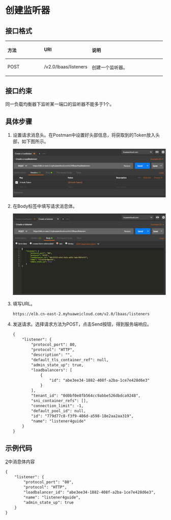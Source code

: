 # 创建监听器<a name="ZH-CN_TOPIC_0210354320"></a>

## 接口格式<a name="zh-cn_topic_0135706204_section58994294"></a>

<a name="zh-cn_topic_0135706204_table4329376"></a>
<table><thead align="left"><tr id="zh-cn_topic_0135706204_row48017058"><th class="cellrowborder" valign="top" width="23.232323232323232%" id="mcps1.1.4.1.1"><p id="zh-cn_topic_0135706204_p64176508"><a name="zh-cn_topic_0135706204_p64176508"></a><a name="zh-cn_topic_0135706204_p64176508"></a>方法</p>
</th>
<th class="cellrowborder" valign="top" width="30.303030303030305%" id="mcps1.1.4.1.2"><p id="zh-cn_topic_0135706204_p30914650"><a name="zh-cn_topic_0135706204_p30914650"></a><a name="zh-cn_topic_0135706204_p30914650"></a>URI</p>
</th>
<th class="cellrowborder" valign="top" width="46.464646464646464%" id="mcps1.1.4.1.3"><p id="zh-cn_topic_0135706204_p21058725"><a name="zh-cn_topic_0135706204_p21058725"></a><a name="zh-cn_topic_0135706204_p21058725"></a>说明</p>
</th>
</tr>
</thead>
<tbody><tr id="zh-cn_topic_0135706204_row28035140"><td class="cellrowborder" valign="top" width="23.232323232323232%" headers="mcps1.1.4.1.1 "><p id="zh-cn_topic_0135706204_p56253856"><a name="zh-cn_topic_0135706204_p56253856"></a><a name="zh-cn_topic_0135706204_p56253856"></a>POST</p>
</td>
<td class="cellrowborder" valign="top" width="30.303030303030305%" headers="mcps1.1.4.1.2 "><p id="zh-cn_topic_0135706204_p60268448"><a name="zh-cn_topic_0135706204_p60268448"></a><a name="zh-cn_topic_0135706204_p60268448"></a>/v2.0/lbaas/listeners</p>
</td>
<td class="cellrowborder" valign="top" width="46.464646464646464%" headers="mcps1.1.4.1.3 "><p id="zh-cn_topic_0135706204_p49906092"><a name="zh-cn_topic_0135706204_p49906092"></a><a name="zh-cn_topic_0135706204_p49906092"></a>创建一个监听器。</p>
</td>
</tr>
</tbody>
</table>

## 接口约束<a name="zh-cn_topic_0135706204_section61186599"></a>

同一负载均衡器下监听某一端口的监听器不能多于1个。

## 具体步骤<a name="zh-cn_topic_0135706204_section13808481"></a>

1.  设置请求消息头。在Postman中设置好头部信息，将获取到的Token放入头部，如下图所示。

    ![](figures/zh-cn_image_0135706234.png)

2.  <a name="zh-cn_topic_0135706204_li62117599"></a>在Body标签中填写请求消息体。

    ![](figures/zh-cn_image_0135706215.png)

3.  填写URL。

    ```
    https://elb.cn-east-2.myhuaweicloud.com/v2.0/lbaas/listeners
    ```

4.  发送请求。选择请求方法为POST，点击Send按钮，得到服务端响应。

    ```
    {
        "listener": {
            "protocol_port": 80,
            "protocol": "HTTP",
            "description": "",
            "default_tls_container_ref": null,
            "admin_state_up": true,
            "loadbalancers": [
                {
                    "id": "abe3ee34-1882-408f-a2ba-1ce7e428d6e3"
                }
            ],
            "tenant_id": "0d0bf0e8fb564cc9abbe526dbdca9248",
            "sni_container_refs": [],
            "connection_limit": -1,
            "default_pool_id": null,
            "id": "779d77c8-f3f9-486d-a598-18e2aa2aa319",
            "name": "listener4guide"
        }
    }
    ```


## 示例代码<a name="zh-cn_topic_0135706204_section19415151483720"></a>

[2](#zh-cn_topic_0135706204_li62117599)中消息体内容

```
{
    "listener": {
        "protocol_port": "80",
        "protocol": "HTTP",
        "loadbalancer_id": "abe3ee34-1882-408f-a2ba-1ce7e428d6e3",
        "name": "listener4guide",
        "admin_state_up": true
    }
}
```

